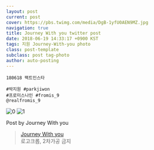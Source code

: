 ```yaml
---
layout: post
current: post
cover: https://pbs.twimg.com/media/DgB-1yfU0AEN9MZ.jpg
navigation: true
title: Journey With you twitter post
date: 2018-06-19 14:33:17 +0900 KST
tags: 지원 Journey-With-you photo
class: post-template
subclass: post tag-photo
author: auto-posting
---
```


```  
180618 팩트인스타  
  
#박지원 #parkjiwon  
#프로미스나인 #fromis_9  
@realfromis_9  

```

![0](https://pbs.twimg.com/media/DgB-2ATU0AAVWe1.jpg)
![1](https://pbs.twimg.com/media/DgB-1yfU0AEN9MZ.jpg)

Post by Journey With you
> [Journey With you](https://twitter.com/19980320_j_w_)  
> 로고크롭, 2차가공 금지